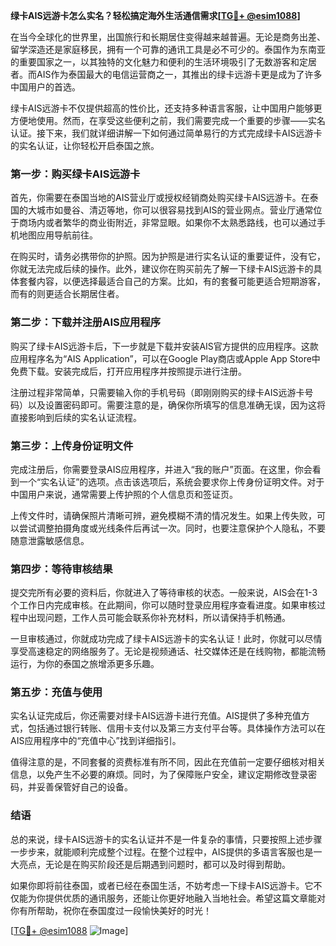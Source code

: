 **绿卡AIS远游卡怎么实名？轻松搞定海外生活通信需求[[TG💪+ @esim1088](https://t.me/s/esim1088)]**

在当今全球化的世界里，出国旅行和长期居住变得越来越普遍。无论是商务出差、留学深造还是家庭移民，拥有一个可靠的通讯工具是必不可少的。泰国作为东南亚的重要国家之一，以其独特的文化魅力和便利的生活环境吸引了无数游客和定居者。而AIS作为泰国最大的电信运营商之一，其推出的绿卡远游卡更是成为了许多中国用户的首选。

绿卡AIS远游卡不仅提供超高的性价比，还支持多种语言客服，让中国用户能够更方便地使用。然而，在享受这些便利之前，我们需要完成一个重要的步骤——实名认证。接下来，我们就详细讲解一下如何通过简单易行的方式完成绿卡AIS远游卡的实名认证，让你轻松开启泰国之旅。

### **第一步：购买绿卡AIS远游卡**
首先，你需要在泰国当地的AIS营业厅或授权经销商处购买绿卡AIS远游卡。在泰国的大城市如曼谷、清迈等地，你可以很容易找到AIS的营业网点。营业厅通常位于商场内或者繁华的商业街附近，非常显眼。如果你不太熟悉路线，也可以通过手机地图应用导航前往。

在购买时，请务必携带你的护照。因为护照是进行实名认证的重要证件，没有它，你就无法完成后续的操作。此外，建议你在购买前先了解一下绿卡AIS远游卡的具体套餐内容，以便选择最适合自己的方案。比如，有的套餐可能更适合短期游客，而有的则更适合长期居住者。

### **第二步：下载并注册AIS应用程序**
购买了绿卡AIS远游卡后，下一步就是下载并安装AIS官方提供的应用程序。这款应用程序名为“AIS Application”，可以在Google Play商店或Apple App Store中免费下载。安装完成后，打开应用程序并按照提示进行注册。

注册过程非常简单，只需要输入你的手机号码（即刚刚购买的绿卡AIS远游卡号码）以及设置密码即可。需要注意的是，确保你所填写的信息准确无误，因为这将直接影响到后续的实名认证流程。

### **第三步：上传身份证明文件**
完成注册后，你需要登录AIS应用程序，并进入“我的账户”页面。在这里，你会看到一个“实名认证”的选项。点击该选项后，系统会要求你上传身份证明文件。对于中国用户来说，通常需要上传护照的个人信息页和签证页。

上传文件时，请确保照片清晰可辨，避免模糊不清的情况发生。如果上传失败，可以尝试调整拍摄角度或光线条件后再试一次。同时，也要注意保护个人隐私，不要随意泄露敏感信息。

### **第四步：等待审核结果**
提交完所有必要的资料后，你就进入了等待审核的状态。一般来说，AIS会在1-3个工作日内完成审核。在此期间，你可以随时登录应用程序查看进度。如果审核过程中出现问题，工作人员可能会联系你补充材料，所以请保持手机畅通。

一旦审核通过，你就成功完成了绿卡AIS远游卡的实名认证！此时，你就可以尽情享受高速稳定的网络服务了。无论是视频通话、社交媒体还是在线购物，都能流畅运行，为你的泰国之旅增添更多乐趣。

### **第五步：充值与使用**
实名认证完成后，你还需要对绿卡AIS远游卡进行充值。AIS提供了多种充值方式，包括通过银行转账、信用卡支付以及第三方支付平台等。具体操作方法可以在AIS应用程序中的“充值中心”找到详细指引。

值得注意的是，不同套餐的资费标准有所不同，因此在充值前一定要仔细核对相关信息，以免产生不必要的麻烦。同时，为了保障账户安全，建议定期修改登录密码，并妥善保管好自己的设备。

### **结语**
总的来说，绿卡AIS远游卡的实名认证并不是一件复杂的事情，只要按照上述步骤一步步来，就能顺利完成整个过程。在整个过程中，AIS提供的多语言客服也是一大亮点，无论是在购买阶段还是后期遇到问题时，都可以及时得到帮助。

如果你即将前往泰国，或者已经在泰国生活，不妨考虑一下绿卡AIS远游卡。它不仅能为你提供优质的通讯服务，还能让你更好地融入当地社会。希望这篇文章能对你有所帮助，祝你在泰国度过一段愉快美好的时光！

[[TG💪+ @esim1088](https://t.me/s/esim1088) ![Image](https://i.postimg.cc/4NQfJmqS/Snipaste-2025-05-13-00-14-12.png)]